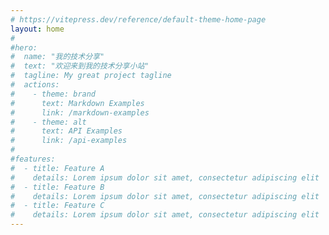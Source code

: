 ```yaml
---
# https://vitepress.dev/reference/default-theme-home-page
layout: home
#
#hero:
#  name: "我的技术分享"
#  text: "欢迎来到我的技术分享小站"
#  tagline: My great project tagline
#  actions:
#    - theme: brand
#      text: Markdown Examples
#      link: /markdown-examples
#    - theme: alt
#      text: API Examples
#      link: /api-examples
#
#features:
#  - title: Feature A
#    details: Lorem ipsum dolor sit amet, consectetur adipiscing elit
#  - title: Feature B
#    details: Lorem ipsum dolor sit amet, consectetur adipiscing elit
#  - title: Feature C
#    details: Lorem ipsum dolor sit amet, consectetur adipiscing elit
---
```

<script setup>
import Home from './.vitepress/theme/views/Home.vue'
</script>
<home/>
